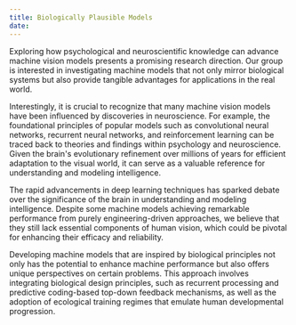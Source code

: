 ```yaml
---
title: Biologically Plausible Models
date: 
---
```


Exploring how psychological and neuroscientific knowledge can advance machine vision models presents a promising research direction. Our group is interested in investigating machine models that not only mirror biological systems but also provide tangible advantages for applications in the real world.

<!--more-->

Interestingly, it is crucial to recognize that many machine vision models have been influenced by discoveries in neuroscience. For example, the foundational principles of popular models such as convolutional neural networks, recurrent neural networks, and reinforcement learning can be traced back to theories and findings within psychology and neuroscience. Given the brain's evolutionary refinement over millions of years for efficient adaptation to the visual world, it can serve as a valuable reference for understanding and modeling intelligence.

The rapid advancements in deep learning techniques has sparked debate over the significance of the brain in understanding and modeling intelligence. Despite some machine models achieving remarkable performance from purely engineering-driven approaches, we believe that they still lack essential components of human vision, which could be pivotal for enhancing their efficacy and reliability.

Developing machine models that are inspired by biological principles not only has the potential to enhance machine performance but also offers unique perspectives on certain problems. This approach involves integrating biological design principles, such as recurrent processing and predictive coding-based top-down feedback mechanisms, as well as the adoption of ecological training regimes that emulate human developmental progression.